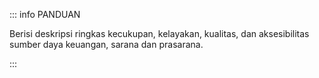 ::: info PANDUAN

Berisi deskripsi ringkas kecukupan, kelayakan, kualitas, dan aksesibilitas sumber daya keuangan, sarana dan prasarana.

:::
